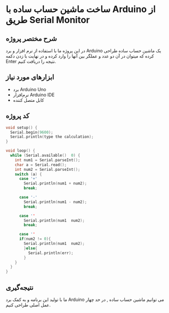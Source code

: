 # ساخت ماشین حساب ساده با Arduino از طریق Serial Monitor

## شرح مختصر پروژه
در این پروژه ما با استفاده از نرم افزار و برد Arduino یک ماشین حساب ساده طراحی کرده که میتوان در آن دو عدد و عملگر بین آنها را وارد کرده و در نهایت با زدن دکمه Enter نتیجه را دریافت کنیم.

## ابزارهای مورد نیاز
- برد Arduino Uno
- نرم‌افزار Arduino IDE
- کابل متصل کننده

## کد پروژه

```cpp
void setup() {
  Serial.begin(9600);
  Serial.println(type the calculation);
}

void loop() {
  while (Serial.available()  0) {
    int num1 = Serial.parseInt();
    char a = Serial.read();
    int num2 = Serial.parseInt();
    switch (a) {
      case '+'
        Serial.println(num1 + num2);
        break;

      case '-'
        Serial.println(num1 - num2);
        break;

      case ''
        Serial.println(num1  num2);
        break;

      case ''
      if(num2 != 0){
        Serial.println(num1  num2);
        }else{
          Serial.println(err);
        }
    }
  }
}
```
## نتیجه‌گیری
ما با تولید این برنامه و به کمک برد Arduino می توانیم ماشین حساب ساده , در حد چهار عمل اصلی طراحی کنیم.
